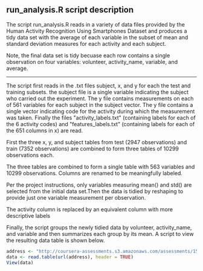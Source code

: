 ## run_analysis.R script description

The script run_analysis.R reads in a variety of data files provided by the Human Activity Recognition Using Smartphones Dataset and produces a tidy data set with the average of each variable in the subset of mean and standard deviation measures for each activity and each subject. 

Note, the final data set is tidy becuase each row contains a single observation on four variables: volunteer, activity_name, variable, and average. 

-----------------------------------

The script first reads in the .txt files subject, x, and y for each the test and training subsets. the subject file is a single variable indicating the subject who carried out the experiment. The y file contains measurements on each of 561 variables for each subject in the subject vector. The y file contains a single vector indicating code for the activity during which the measurement was taken. Finally the files "activity_labels.txt" (containing labels for each of the 6 activity codes) and "features_labels.txt" (containing labels for each of the 651 columns in x) are read. 

First the three x, y, and subject tables from test (2947 observations) and train (7352 observations) are combined to form three tables of 10299 observations each. 

The three tables are combined to form a single table with 563 variables and 10299 observations. Columns are renamed to be meaningfully labeled. 

Per the project instructions, only variables measuring mean() and std() are selected from the initial data set.Then the data is tidied by reshaping to provide just one variable measurement per observation.

The activity column is replaced by an equivalent column with more descriptive labels 

Finally, the script groups the newly tidied data by volunteer, activity_name, and variable and then summarizes each group by its mean. A script to view the resulting data table is shown below. 

```r
address <- "http://coursera-assessments.s3.amazonaws.com/assessments/1586222093703/4bc90c21-4b4b-4da4-f65e-c9103438ae9b/final_tidy_data.txt"
data <- read.table(url(address), header = TRUE)
View(data)
```
